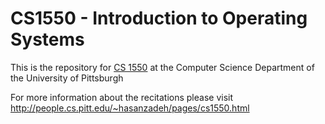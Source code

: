 # CS1550 - Introduction to Operating Systems
This is the repository for [CS 1550](http://people.cs.pitt.edu/~jmisurda/teaching/cs1550.htm) at the Computer Science Department of the University of Pittsburgh

For more information about the recitations please visit http://people.cs.pitt.edu/~hasanzadeh/pages/cs1550.html
